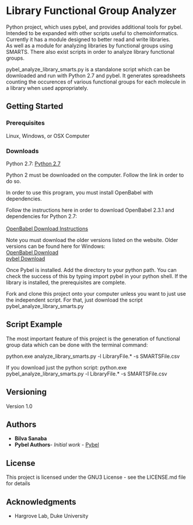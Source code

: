 # Library Functional Group Analyzer 

Python project, which uses pybel, and provides additional tools for pybel. Intended to be expanded with other scripts useful to chemoinformatics. 
<br>
Currently it has a module designed to better read and write libraries. 
<br>
As well as a module for analyzing libraries by functional groups using SMARTS. 
There also exist scripts in order to analyze library functional groups. 

pybel\_analyze\_library_smarts.py is a standalone script which can be downloaded and run with Python 2.7
and pybel. It generates spreadsheets counting the occurences of various functional groups for each molecule in a library when used appropriately.

## Getting Started

### Prerequisites

Linux, Windows, or OSX Computer

### Downloads

Python 2.7: [Python 2.7](https://www.python.org/download/releases/2.7/)

Python 2 must be downloaded on the computer. Follow the link in order to do so. 

In order to use this program, you must install OpenBabel with dependencies. 

Follow the instructions here in order to download OpenBabel 2.3.1 and dependencies for Python 2.7: 
<br>
<br>
 [OpenBabel Download Instructions](https://openbabel.org/docs/dev/UseTheLibrary/PythonInstall.html)
 
 Note you must download the older versions listed on the website. 
 Older versions can be found here for Windows:
<br>
 [OpenBabel Download](https://sourceforge.net/projects/openbabel/files/openbabel/)
 <br>
 [pybel Download](https://sourceforge.net/projects/openbabel/files/openbabel-python/1.8/openbabel-python-1.8.py27.exe/download)
 
Once Pybel is installed. Add the directory to your python path. You can check the success of this by typing import pybel
 in your python shell. If the library is installed, the prerequisites are complete.

Fork and clone this project onto your computer unless you want to just use the independent script. For that,
just download the script pybel\_analyze\_library_smarts.py 


## Script Example
The most important feature of this project is the generation of functional group data which can be done with the terminal command: 

python.exe analyze\_library_smarts.py -l LibraryFile.* -s SMARTSFile.csv

If you download just the python script: 
python.exe pybel\_analyze\_library_smarts.py -l LibraryFile.* -s SMARTSFile.csv


## Versioning

Version 1.0

## Authors

* **Bilva Sanaba** 
* **Pybel Authors**- *Initial work* - [Pybel](https://sourceforge.net/projects/openbabel/files/openbabel/)


## License

This project is licensed under the GNU3 License - see the LICENSE.md file for details

## Acknowledgments

* Hargrove Lab, Duke University
